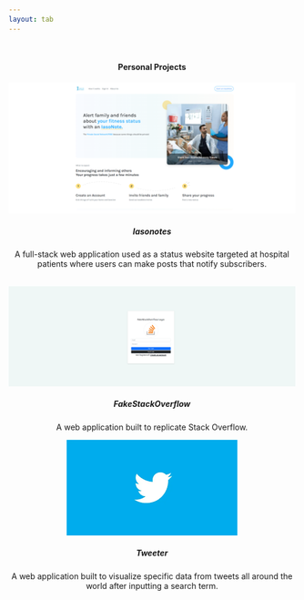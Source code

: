 ```yaml
---
layout: tab
---
```

<center>
<br>
<div class="focus card shadow col-md-4 p-3 mb-5 black">
<h4>
Personal Projects
</h4>
</div>
<div class="row justify-content-center">
      <div class="col-md-4">
        <div class="focus card shadow p-3 mb-5 black">
          <img src="img/iasonotes.png" class="card-img-top" alt="Image 1">
          <div class="card-body">
            <h5 class="card-title">Iasonotes </h5> 
            <p class="card-text">A full-stack web application used as a status website targeted at hospital patients where users can make posts that notify subscribers. </p>
            <br>
          </div>
        </div>
      </div>
      <div class="col-md-4">
        <div class="focus card shadow p-3 mb-5 black">
          <img src="img/fakestackoverflow.png" class="card-img-top" alt="Image 2">
          <div class="card-body">
            <h5 class="card-title">FakeStackOverflow</h5>
            <p class="card-text">A web application built to replicate Stack Overflow. </p>
          </div>
        </div>
      </div>
      <div class="col-md-4">
        <div class="focus card shadow p-3 mb-5 black">
          <img src="img/twitter.png" class="card-img-top" alt="Image 3">
          <div class="card-body">
            <h5 class="card-title">Tweeter</h5>
            <p class="card-text">A web application built to visualize specific data from tweets all around the world after inputting a search term.
</p>
          </div>
        </div>
    </div>
</div>
</center>